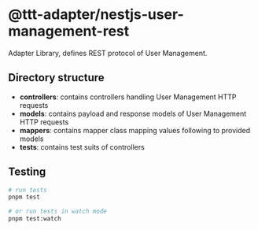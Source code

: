 # @ttt-adapter/nestjs-user-management-rest

Adapter Library, defines REST protocol of User Management.

## Directory structure

- **controllers**: contains controllers handling User Management HTTP requests
- **models**: contains payload and response models of User Management HTTP requests
- **mappers**: contains mapper class mapping values following to provided models
- **tests**: contains test suits of controllers

## Testing

```bash
# run tests
pnpm test

# or run tests in watch mode
pnpm test:watch
```
